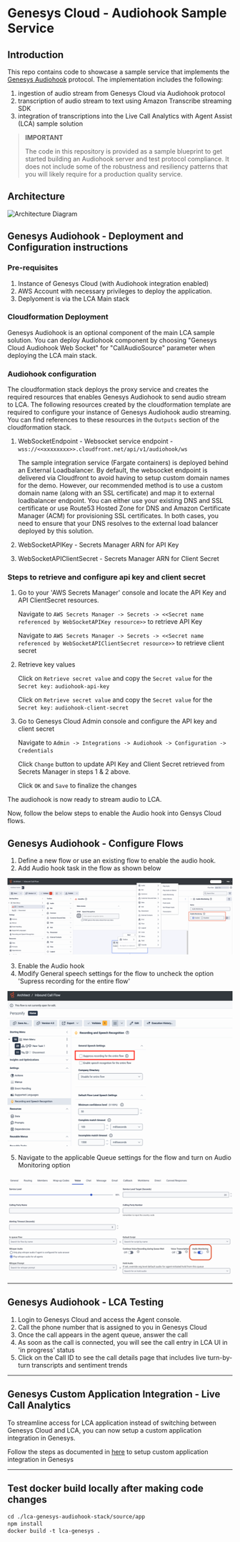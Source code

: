 # Genesys Cloud - Audiohook Sample Service

## Introduction
This repo contains code to showcase a sample service that implements the [Genesys Audiohook](https://help.mypurecloud.com/articles/audiohook-integration-overview/) protocol. The implementation includes the following: 
1. ingestion of audio stream from Genesys Cloud via Audiohook protocol
2. transcription of audio stream to text using Amazon Transcribe streaming SDK
3. integration of transcriptions into the Live Call Analytics with Agent Assist (LCA) sample solution 

> **IMPORTANT**
> 
> The code in this repository is provided as a sample blueprint to get started building an Audiohook server and test protocol compliance.
> It does not include some of the robustness and resiliency patterns that you will likely require for a production quality service.
> 

## Architecture
![Architecture Diagram](../images/lca-genesys-architecture.png)


## Genesys Audiohook - Deployment and Configuration instructions
### Pre-requisites
1. Instance of Genesys Cloud (with Audiohook integration enabled)
2. AWS Account with necessary privileges to deploy the application.
3. Deplyoment is via the LCA Main stack

### Cloudformation Deployment
Genesys Audiohook is an optional component of the main LCA sample solution. You can deploy Audiohook component by choosing "Genesys Cloud Audiohook Web Socket" for "CallAudioSource" parameter when deploying the LCA main stack.

### Audiohook configuration
The cloudformation stack deploys the proxy service and creates the required resources that enables Genesys Audiohook to send audio stream to LCA. The following resources created by the cloudformation template are required to configure  your instance of Genesys Audiohook audio streaming. You can find references to these resources in the `Outputs` section of the cloudformation stack.

1. WebSocketEndpoint - Websocket service endpoint - `wss://<<xxxxxxxx>>.cloudfront.net/api/v1/audiohook/ws`

    The sample integration service (Fargate containers) is deployed behind an External Loadbalancer. By default, the websocket endpoint is delivered via Cloudfront to avoid having to setup custom domain names for the demo. However, our recommended method is to use a custom domain name (along with an SSL certificate) and map it to external loadbalancer endpoint. You can either use your existing DNS and SSL certificate or use Route53 Hosted Zone for DNS and Amazon Certificate Manager (ACM) for provisioning SSL certificates. In both cases, you need to ensure that your DNS resolves to the external load balancer deployed by this solution. 

2. WebSocketAPIKey - Secrets Manager ARN for API Key 
3. WebSocketAPIClientSecret - Secrets Manager ARN for Client Secret

### Steps to retrieve and configure api key and client secret 
1. Go to your 'AWS Secrets Manager' console and locate the API Key and API ClientSecret resources.

    Navigate to `AWS Secrets Manager -> Secrets -> <<Secret name referenced by WebSocketAPIKey resource>>` to retrieve API Key

    Navigate to `AWS Secrets Manager -> Secrets -> <<Secret name referenced by WebSocketAPIClientSecret resource>>` to retrieve client secret

2. Retrieve key values

    Click on `Retrieve secret value` and copy the `Secret value` for the `Secret key:` `audiohook-api-key`

    Click on `Retrieve secret value` and copy the `Secret value` for the `Secret key:` `audiohook-client-secret`

3. Go to Genesys Cloud Admin console and configure the API key and client secret

    Navigate to `Admin -> Integrations -> Audiohook -> Configuration -> Credentials`

    Click `Change` button to update API Key and Client Secret retrieved from Secrets Manager in steps 1 & 2 above.

    Click `OK` and `Save` to finalize the changes

The audiohook is now ready to stream audio to LCA.

Now, follow the below steps to enable the Audio hook into Gensys Cloud flows.

## Genesys Audiohook - Configure Flows
1. Define a new flow or use an existing flow to enable the audio hook.
2. Add Audio hook task in the flow as shown below
 
 ![Enable Audiohook for a flow](../images/lca-genesys-add-audiohook-to-flow.png)

3. Enable the Audio hook
4. Modify General speech settings for the flow to uncheck the option 'Supress recording for the entire flow'

![Record and Speech Recogniton settings for the flow](../images/lca-genesys-audiohook-flow-settings.png)

5. Navigate to the applicable Queue settings for the flow and turn on Audio Monitoring option

![Turn Audio monitoring on for Queue](../images/lca-genesys-audiohook-queue-settings.png)

***

## Genesys Audiohook - LCA Testing
1. Login to Genesys Cloud and access the Agent console. 
2. Call the phone number that is assigned to you in Genesys Cloud
3. Once the call appears in the agent queue, answer the call
4. As soon as the call is connected, you will see the call entry in LCA UI in 'in progress' status
5. Click on the Call ID to see the call details page that includes live turn-by-turn transcripts and sentiment trends

***

## Genesys Custom Application Integration - Live Call Analytics 
To streamline access for LCA application instead of switching between Genesys Cloud and LCA, you can now setup a custom application integration in Genesys.

Follow the steps as documented in [here](https://help.mypurecloud.com/articles/set-custom-client-application-integration/) to setup custom application integration in Genesys

***

## Test docker build locally after making code changes
```
cd ./lca-genesys-audiohook-stack/source/app
npm install
docker build -t lca-genesys .
```